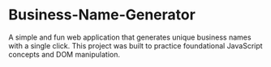 # Business-Name-Generator
A simple and fun web application that generates unique business names with a single click. This project was built to practice foundational JavaScript concepts and DOM manipulation.

